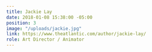 ```yaml
---
title: Jackie Lay
date: 2018-01-08 15:38:00 -05:00
position: 3
image: "/uploads/jackie.jpg"
link: https://www.theatlantic.com/author/jackie-lay/
role: Art Director / Animator
---
```


